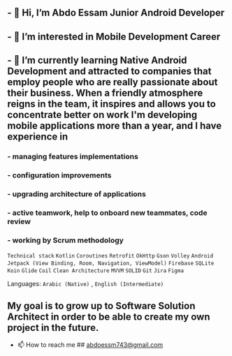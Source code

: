 ## - 👋 Hi, I’m Abdo Essam Junior Android Developer 
## - 👀 I’m interested in Mobile Development Career 
## - 🌱 I’m currently learning Native Android Development and attracted to companies that employ people who are really passionate about their business. When a friendly atmosphere reigns in the team, it inspires and allows you to concentrate better on work I'm developing mobile applications more than a year, and I have experience in 
 
### - managing features implementations
### - configuration improvements
### - upgrading architecture of applications
### - active teamwork, help to onboard new teammates, code review
### - working by Scrum methodology
 `Technical stack`  `Kotlin`  `Coroutines`  `Retrofit`  `OkHttp`  `Gson`  `Volley`  `Android Jetpack (View Binding, Room, Navigation, ViewModel)`  `Firebase`  `SQLite`  `Koin`  `Glide`  `Coil`  `Clean Architecture`  `MVVM`  `SOLID`  `Git`  `Jira`  `Figma`

Languages: `Arabic (Native)` , `English (Intermediate)` 


 ## My goal is to grow up to Software Solution Architect in order to be able to create my own project in the future.

- 📫 How to reach me ## abdoessm743@gmail.com

<!---
abdo-essam/abdo-essam is a ✨ special ✨ repository because its `README.md` (this file) appears on your GitHub profile.
You can click the Preview link to take a look at your changes.
--->
